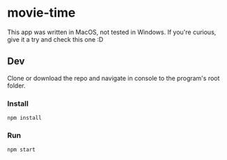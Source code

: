 # movie-time

This app was written in MacOS, not tested in Windows. If you're curious, give it a try and check this one :D

## Dev

Clone or download the repo and navigate in console to the program's root folder.

### Install

```
npm install
```

### Run

```
npm start
```